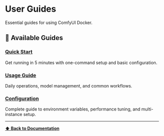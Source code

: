 # User Guides

Essential guides for using ComfyUI Docker.

## 📖 Available Guides

### [Quick Start](quick-start.md)
Get running in 5 minutes with one-command setup and basic configuration.

### [Usage Guide](usage.md)
Daily operations, model management, and common workflows.

### [Configuration](configuration.md)
Complete guide to environment variables, performance tuning, and multi-instance setup.



---

**[⬆ Back to Documentation](../index.md)** 